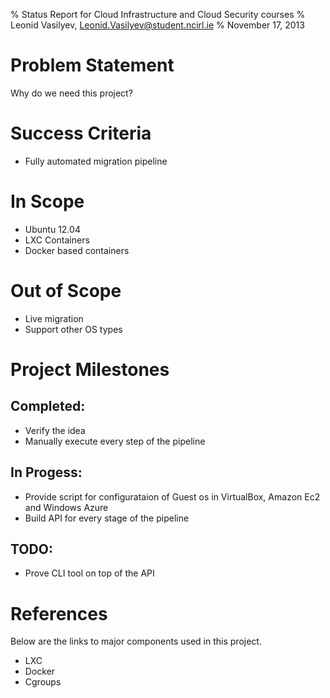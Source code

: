 % Status Report for Cloud Infrastructure and Cloud Security courses
% Leonid Vasilyev, <Leonid.Vasilyev@student.ncirl.ie>
% November 17, 2013

# Problem Statement
Why do we need this project?

# Success Criteria
* Fully automated migration pipeline

# In Scope
* Ubuntu 12.04
* LXC Containers
* Docker based containers

# Out of Scope
* Live migration
* Support other OS types

# Project Milestones
## Completed:
* Verify the idea
* Manually execute every step of the pipeline

## In Progess:
* Provide script for configurataion of Guest os in VirtualBox, Amazon Ec2 and Windows Azure
* Build API for every stage of the pipeline

## TODO:
* Prove CLI tool on top of the API


# References
Below are the links to major components used in this project.
* LXC
* Docker
* Cgroups

